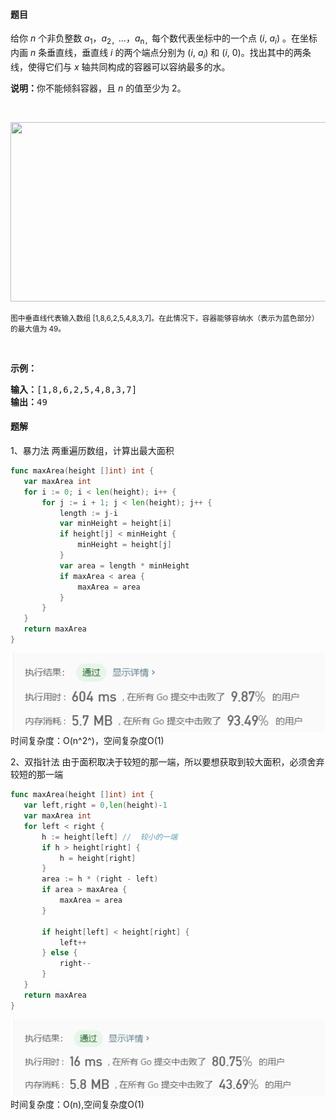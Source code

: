 #### 题目
<p>给你 <em>n</em> 个非负整数 <em>a</em><sub>1</sub>，<em>a</em><sub>2，</sub>...，<em>a</em><sub>n，</sub>每个数代表坐标中的一个点&nbsp;(<em>i</em>,&nbsp;<em>a<sub>i</sub></em>) 。在坐标内画 <em>n</em> 条垂直线，垂直线 <em>i</em>&nbsp;的两个端点分别为&nbsp;(<em>i</em>,&nbsp;<em>a<sub>i</sub></em>) 和 (<em>i</em>, 0)。找出其中的两条线，使得它们与&nbsp;<em>x</em>&nbsp;轴共同构成的容器可以容纳最多的水。</p>

<p><strong>说明：</strong>你不能倾斜容器，且&nbsp;<em>n</em>&nbsp;的值至少为 2。</p>

<p>&nbsp;</p>

<p><img alt="" src="https://aliyun-lc-upload.oss-cn-hangzhou.aliyuncs.com/aliyun-lc-upload/uploads/2018/07/25/question_11.jpg" style="height: 287px; width: 600px;"></p>

<p><small>图中垂直线代表输入数组 [1,8,6,2,5,4,8,3,7]。在此情况下，容器能够容纳水（表示为蓝色部分）的最大值为&nbsp;49。</small></p>

<p>&nbsp;</p>

<p><strong>示例：</strong></p>

<pre><strong>输入：</strong>[1,8,6,2,5,4,8,3,7]
<strong>输出：</strong>49</pre>


 #### 题解
 1、暴力法
 两重遍历数组，计算出最大面积
 ```go
 func maxArea(height []int) int {
 	var maxArea int
 	for i := 0; i < len(height); i++ {
 		for j := i + 1; j < len(height); j++ {
 			length := j-i
 			var minHeight = height[i]
 			if height[j] < minHeight {
 				minHeight = height[j]
 			}
 			var area = length * minHeight
 			if maxArea < area {
 				maxArea = area
 			}
 		}
 	}
 	return maxArea
 }
 ```
 ![](https://raw.githubusercontent.com/betterfor/cloudImage/master/images/2020-02-06/001101.png)
 时间复杂度：O(n^2^)，空间复杂度O(1)
 
 2、双指针法
 由于面积取决于较短的那一端，所以要想获取到较大面积，必须舍弃较短的那一端
 ```go
 func maxArea(height []int) int {
 	var left,right = 0,len(height)-1
 	var maxArea int
 	for left < right {
 		h := height[left] //  较小的一端
 		if h > height[right] {
 			h = height[right]
 		}
 		area := h * (right - left)
 		if area > maxArea {
 			maxArea = area
 		}
 
 		if height[left] < height[right] {
 			left++
 		} else {
 			right--
 		}
 	}
 	return maxArea
 }
 ```
 ![](https://raw.githubusercontent.com/betterfor/cloudImage/master/images/2020-02-06/001102.png)
 时间复杂度：O(n),空间复杂度O(1)